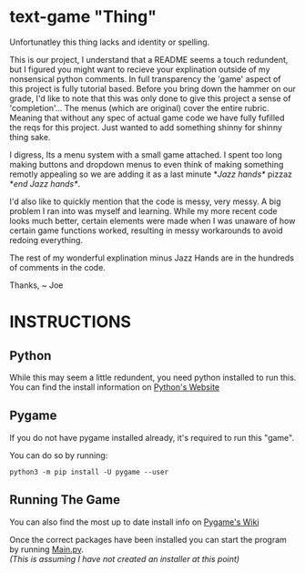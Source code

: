 # text-game "Thing"
 Unfortunatley this thing lacks and identity or spelling.

This is our project, I understand that a README seems a touch redundent, but I figured you might want to recieve your explination outside of my nonsensical python comments.
In full transparency the 'game' aspect of this project is fully tutorial based. Before you bring down the hammer on our grade, I'd like to note that this was only done to give this project a sense of 'completion'... The menus (which are original) cover the entire rubric. Meaning that without any spec of actual game code we have fully fufilled the reqs for this project. Just wanted to add something shinny for shinny thing sake.

I digress, Its a menu system with a small game attached. I spent too long making buttons and dropdown menus to even think of making something remotly appealing so we are adding it as a last minute \**Jazz hands\** pizzaz \**end Jazz hands\**. 

I'd also like to quickly mention that the code is messy, very messy. A big problem I ran into was myself and learning. While my more recent code looks much better, certain elements were made when I was unaware of how certain game functions worked, resulting in messy workarounds to avoid redoing everything.

The rest of my wonderful explination minus Jazz Hands are in the hundreds of comments in the code.

Thanks,
 ~ Joe

# INSTRUCTIONS

## Python
While this may seem a little redundent, you need python installed to run this.  
You can find the install information on [Python's Website](https://www.python.org/downloads/)  

## Pygame
If you do not have pygame installed already, it's required to run this "game".  

You can do so by running:  
```
python3 -m pip install -U pygame --user  
```
## Running The Game
You can also find the most up to date install info on [Pygame's Wiki](https://www.pygame.org/wiki/GettingStarted)  


Once the correct packages have been installed you can start the program by running [Main.py](JumpGame/Innards/Main.py).  
*(This is assuming I have not created an installer at this point)*

